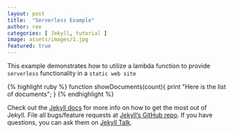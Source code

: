 ```yaml
---
layout: post
title:  "Serverless Example"
author: rex
categories: [ Jekyll, tutorial ]
image: assets/images/1.jpg
featured: true
---
```

This example demonstrates how to utilize a lambda function to provide `serverless` functionality in a `static web site`


{% highlight ruby %}
function showDocuments(count){
	print "Here is the list of documents";
}
{% endhighlight %}

Check out the [Jekyll docs][jekyll-docs] for more info on how to get the most out of Jekyll. File all bugs/feature requests at [Jekyll’s GitHub repo][jekyll-gh]. If you have questions, you can ask them on [Jekyll Talk][jekyll-talk].

[jekyll-docs]: http://jekyllrb.com/docs/home
[jekyll-gh]:   https://github.com/jekyll/jekyll
[jekyll-talk]: https://talk.jekyllrb.com/